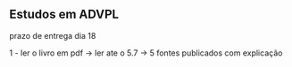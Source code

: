 ## Estudos em ADVPL

prazo de entrega dia 18 

1 - ler o livro em pdf -> ler ate o 5.7 -> 5 fontes publicados com explicação